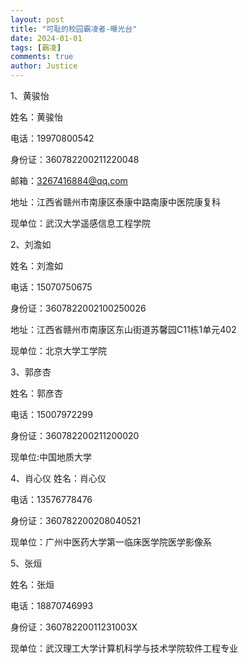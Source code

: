 ```yaml
---
layout: post
title: "可耻的校园霸凌者-曝光台"
date: 2024-01-01
tags: [霸凌]
comments: true
author: Justice
---
```


1、黄骏怡

姓名：黄骏怡

电话：19970800542

身份证：360782200211220048

邮箱：3267416884@qq.com

地址：江西省赣州市南康区泰康中路南康中医院康复科

现单位：武汉大学遥感信息工程学院

2、刘澹如

姓名：刘澹如

电话：15070750675

身份证：3607822002100250026

地址：江西省赣州市南康区东山街道苏馨园C11栋1单元402

现单位：北京大学工学院

3、郭彦杏

姓名：郭彦杏

电话：15007972299

身份证：360782200211200020

现单位:中国地质大学

4、肖心仪
姓名：肖心仪

电话：13576778476

身份证：360782200208040521

现单位：广州中医药大学第一临床医学院医学影像系

5、张烜

姓名：张烜

电话：18870746993

身份证：36078220011231003X

现单位：武汉理工大学计算机科学与技术学院软件工程专业
